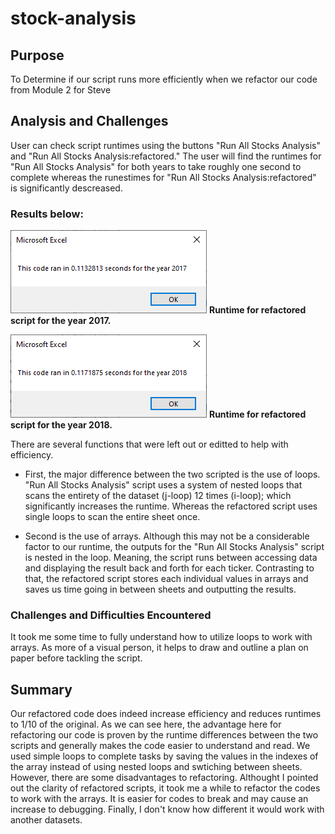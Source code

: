 # stock-analysis
## Purpose
To Determine if our script runs more efficiently when we refactor our code from Module 2 for Steve

## Analysis and Challenges
User can check script runtimes using the buttons "Run All Stocks Analysis" and "Run All Stocks Analysis:refactored."
The user will find the runtimes for "Run All Stocks Analysis" for both years to take roughly one second to complete whereas the runestimes for "Run All Stocks Analysis:refactored" is significantly descreased.

### Results below:
![](Resources/VBA_Challenge_2017.PNG)
**Runtime for refactored script for the year 2017.**

![](Resources/VBA_Challenge_2018.PNG)
**Runtime for refactored script for the year 2018.**

There are several functions that were left out or editted to help with efficiency.
- First, the major difference between the two scripted is the use of loops. "Run All Stocks Analysis" script uses a system of nested loops that scans the entirety of the dataset (j-loop) 12 times (i-loop); which significantly increases the runtime. Whereas the refactored script uses single loops to scan the entire sheet once.

- Second is the use of arrays. Although this may not be a considerable factor to our runtime, the outputs for the "Run All Stocks Analysis" script is nested in the loop. Meaning, the script runs between accessing data and displaying the result back and forth for each ticker. Contrasting to that, the refactored script stores each individual values in arrays and saves us time going in between sheets and outputting the results.


### Challenges and Difficulties Encountered
It took me some time to fully understand how to utilize loops to work with arrays. As more of a visual person, it helps to draw and outline a plan on paper before tackling the script.

## Summary
Our refactored code does indeed increase efficiency and reduces runtimes to 1/10 of the original. As we can see here, the advantage here for refactoring our code is proven by the runtime differences between the two scripts and generally makes the code easier to understand and read. We used simple loops to complete tasks by saving the values in the indexes of the array instead of using nested loops and swtiching between sheets. However, there are some disadvantages to refactoring. Althought I pointed out the clarity of refactored scripts, it took me a while to refactor the codes to work with the arrays. It is easier for codes to break and may cause an increase to debugging. Finally, I don't know how different it would work with another datasets. 
